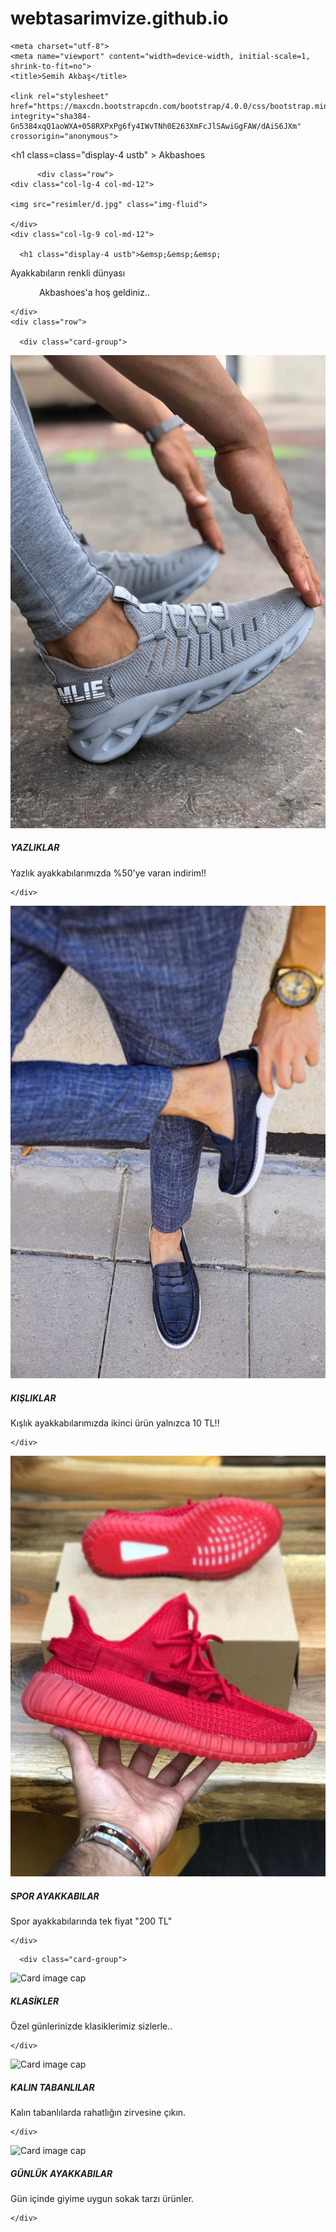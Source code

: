 # webtasarimvize.github.io
<!doctype html>
<html lang="tr">
  <head>
      
    <meta charset="utf-8">
    <meta name="viewport" content="width=device-width, initial-scale=1, shrink-to-fit=no">
    <title>Semih Akbaş</title>

    <link rel="stylesheet" href="https://maxcdn.bootstrapcdn.com/bootstrap/4.0.0/css/bootstrap.min.css" integrity="sha384-Gn5384xqQ1aoWXA+058RXPxPg6fy4IWvTNh0E263XmFcJlSAwiGgFAW/dAiS6JXm" crossorigin="anonymous">
  <style>
    .ustb{
      padding-top:50px; 
    }
  
  </style>
  </head>
  <body>
    
 
   
   <div class="container">
 <div class="row">
   
  <a><h1 class=class="display-4 ustb" >&nbsp;Akbashoes</h1></a>
 
</nav>
 </div>
          
          <div class="row">
    <div class="col-lg-4 col-md-12">
    
    <img src="resimler/d.jpg" class="img-fluid">
    
    </div>
    <div class="col-lg-9 col-md-12">
      
      <h1 class="display-4 ustb">&emsp;&emsp;&emsp;
Ayakkabıların renkli dünyası <p>
&emsp;&emsp;&emsp;
Akbashoes'a hoş geldiniz..</h1>
      
    </div>
    <div class="row">
      
      <div class="card-group">
  <div class="card">
    <img class="card-img-top" src="resimler/a.jpg" alt="Card image cap">
    <div class="card-body">
      <h5 class="card-title">YAZLIKLAR</h5>
      <p class="card-text">Yazlık ayakkabılarımızda %50'ye varan indirim!!</p>
     
    </div>
  </div>
  <div class="card">
    <img class="card-img-top" src="resimler/b.jpg" alt="Card image cap">
    <div class="card-body">
      <h5 class="card-title">KIŞLIKLAR</h5>
      <p class="card-text">Kışlık ayakkabılarımızda ikinci ürün yalnızca 10 TL!!</p>
   
    </div>
  </div>
  <div class="card">
    <img class="card-img-top" src="resimler/c.jpg" alt="Card image cap">
    <div class="card-body">
      <h5 class="card-title">SPOR AYAKKABILAR</h5>
      <p class="card-text">Spor ayakkabılarında tek fiyat "200 TL"</p>
     
    </div>
  </div>

</div>      
    </div>  
  <div class="row">
      
      <div class="card-group">
  <div class="card">
    <img class="card-img-top" src="resimler/e.jpg" alt="Card image cap">
    <div class="card-body">
      <h5 class="card-title">KLASİKLER</h5>
      <p class="card-text">Özel günlerinizde klasiklerimiz sizlerle..</p>
     
    </div>
  </div>
  <div class="card">
    <img class="card-img-top" src="resimler/f.jpg" alt="Card image cap">
    <div class="card-body">
      <h5 class="card-title">KALIN TABANLILAR </h5>
      <p class="card-text">Kalın tabanlılarda rahatlığın zirvesine çıkın.</p>
   
    </div>
  </div>
  <div class="card">
    <img class="card-img-top" src="resimler/g.jpg" alt="Card image cap">
    <div class="card-body">
      <h5 class="card-title">GÜNLÜK AYAKKABILAR</h5>
      <p class="card-text">Gün içinde giyime uygun sokak tarzı ürünler.</p>
     
    </div>
  </div>

</div>      
    </div>  
  
  </div>
</div>
  </body>
</html>
